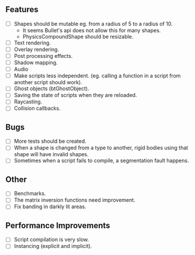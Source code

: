 ## Features
- [ ] Shapes should be mutable eg. from a radius of 5 to a radius of 10.
    * It seems Bullet's api does not allow this for many shapes.
    * PhysicsCompoundShape should be resizable.
- [ ] Text rendering.
- [ ] Overlay rendering.
- [ ] Post processing effects.
- [ ] Shadow mapping.
- [ ] Audio
- [ ] Make scripts less independent. (eg. calling a function in a script from another script should work).
- [ ] Ghost objects (btGhostObject).
- [ ] Saving the state of scripts when they are reloaded.
- [ ] Raycasting.
- [ ] Collision callbacks.

## Bugs
- [ ] More tests should be created.
- [ ] When a shape is changed from a type to another, rigid bodies using that shape will have invalid shapes.
- [ ] Sometimes when a script fails to compile, a segmentation fault happens.

## Other
- [ ] Benchmarks.
- [ ] The matrix inversion functions need improvement.
- [ ] Fix banding in darkly lit areas.

## Performance Improvements
- [ ] Script compilation is very slow.
- [ ] Instancing (explicit and implicit).
